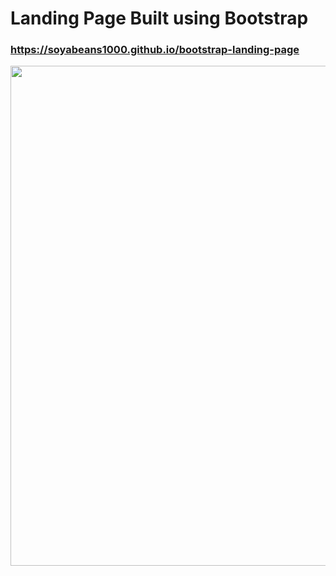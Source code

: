 # Landing Page Built using Bootstrap


### https://soyabeans1000.github.io/bootstrap-landing-page

<a href="https://soyabeans1000.github.io/TriviaGame
"><img src="https://soyabeans1000.github.io/portfolio/githubscreenshots/bootstrap_landing.jpg" width="800"></a>

